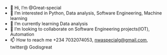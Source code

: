 - 👋 Hi, I’m @Great-special
- 👀 I’m interested in Python, Data analysis, Software Engineering, Machine learning  
- 🌱 I’m currently learning Data analysis
- 💞️ I’m looking to collaborate on Software Engineering projects(IOT), Automation
- 📫 How to reach me +234 7032074053, nwaspecialg@gmail.com, twitter@ Godisgreat

<!---
Great-special/Great-special is a ✨ special ✨ repository because its `README.md` (this file) appears on your GitHub profile.
You can click the Preview link to take a look at your changes.
--->
